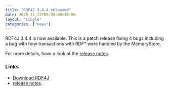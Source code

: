 ```yaml
---
title: "RDF4J 3.4.4 released"
date: 2020-11-12T09:00:00+10:00
layout: "single"
categories: ["news"]
---
```

RDF4J 3.4.4 is now available. This is a patch release fixing 4 bugs including a bug with how transactions with RDF* were handled by the MemoryStore.

For more details, have a look at the [release notes](/release-notes/3.4.4).
<!--more-->
### Links

- [Download RDF4J](/download/)
- [release notes](/release-notes/3.4.4).

